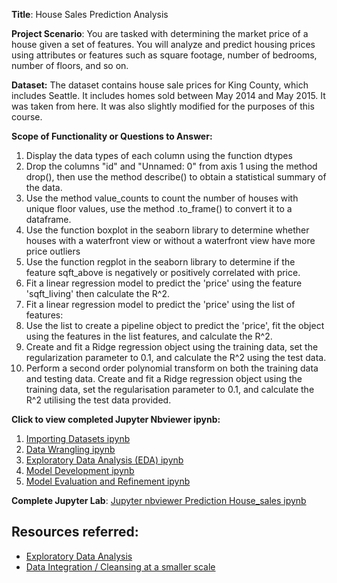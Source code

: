 **Title**: House Sales Prediction Analysis 


**Project Scenario**: You are tasked with determining the market price of a house given a set of features. You will analyze and predict housing prices using attributes or features such as square footage, number of bedrooms, number of floors, and so on.

**Dataset:** The dataset contains house sale prices for King County, which includes Seattle. It includes homes sold between May 2014 and May 2015. It was taken from here. It was also slightly modified for the purposes of this course. 

**Scope of Functionality or Questions to Answer:** 
1. Display the data types of each column using the function dtypes
2. Drop the columns "id" and "Unnamed: 0" from axis 1 using the method drop(), then use the method describe() to obtain a statistical summary of the data.
3. Use the method value_counts to count the number of houses with unique floor values, use the method .to_frame() to convert it to a dataframe.
4. Use the function boxplot in the seaborn library to determine whether houses with a waterfront view or without a waterfront view have more price outliers
5. Use the function regplot in the seaborn library to determine if the feature sqft_above is negatively or positively correlated with price.
6. Fit a linear regression model to predict the 'price' using the feature 'sqft_living' then calculate the R^2.
7. Fit a linear regression model to predict the 'price' using the list of features:
8. Use the list to create a pipeline object to predict the 'price', fit the object using the features in the list features, and calculate the R^2.
9. Create and fit a Ridge regression object using the training data, set the regularization parameter to 0.1, and calculate the R^2 using the test data.
10. Perform a second order polynomial transform on both the training data and testing data. Create and fit a Ridge regression object using the training data, set the regularisation parameter to 0.1, and calculate the R^2 utilising the test data provided.

**Click to view completed Jupyter Nbviewer ipynb:** 
1. [Importing Datasets ipynb](https://nbviewer.jupyter.org/github/topgyaltsering/House-sales-prediction/blob/main/intro.ipynb)
2. [Data Wrangling ipynb](https://nbviewer.jupyter.org/github/topgyaltsering/House-sales-prediction/blob/main/Data%20Wrangling.ipynb)
3. [Exploratory Data Analysis (EDA) ipynb](https://nbviewer.jupyter.org/github/topgyaltsering/House-sales-prediction/blob/main/EDA.ipynb)
4. [Model Development ipynb](https://nbviewer.jupyter.org/github/topgyaltsering/House-sales-prediction/blob/main/model%20dev.ipynb)
5. [Model Evaluation and Refinement ipynb](https://nbviewer.jupyter.org/github/topgyaltsering/House-sales-prediction/blob/main/model%20evaluation.ipynb)

**Complete Jupyter Lab**:
[Jupyter nbviewer Prediction House_sales ipynb](https://nbviewer.jupyter.org/github/topgyaltsering/House-sales-prediction/blob/main/House_sales.ipynb)


## Resources referred:
- [Exploratory Data Analysis](https://nbviewer.jupyter.org/github/Tanu-N-Prabhu/Python/blob/master/Exploratory_data_Analysis.ipynb)
- [Data Integration / Cleansing at a smaller scale](https://towardsdatascience.com/data-cleaning-with-python-using-pandas-library-c6f4a68ea8eb)

